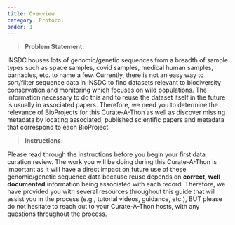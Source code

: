 ```yaml
---
title: Overview
category: Protocol
order: 1
---
```


> **Problem Statement:**

INSDC houses lots of genomic/genetic sequences from a breadth of sample types such as space samples, covid samples, medical human samples, barnacles, etc. to name a few. Currently, there is not an easy way to sort/filter sequence data in INSDC to find datasets relevant to biodiversity conservation and monitoring which focuses on wild populations. The information necessary to do this and to reuse the dataset itself in the future is usually in associated papers. Therefore, we need you to determine the relevance of BioProjects for this Curate-A-Thon as well as discover missing metadata by locating associated, published scientific papers and metadata that correspond to each BioProject.

> **Instructions:**

Please read through the instructions before you begin your first data curation review. The work you will be doing during this Curate-A-Thon is important as it will have a direct impact on future use of these genomic/genetic sequence data because reuse depends on **correct, well documented** information being associated with each record. Therefore, we have provided you with several resources throughout this guide that will assist you in the process (e.g., tutorial videos, guidance, etc.), BUT please do not hesitate to reach out to your Curate-A-Thon hosts, with any questions throughout the process.
